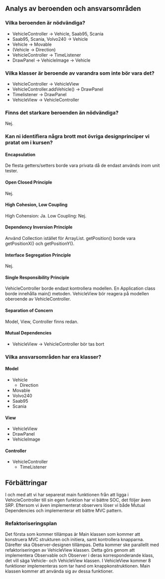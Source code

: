 ## Analys av beroenden och ansvarsområden
### Vilka beroenden är nödvändiga?
- VehicleController → Vehicle, Saab95, Scania
- Saab95, Scania, Volvo240 → Vehicle
- Vehicle → Movable
- (Vehicle → Direction)
- VehicleController → TimeListener
- DrawPanel → VehicleImage → Vehicle

### Vilka klasser är beroende av varandra som inte bör vara det?
- VehicleController → VehicleView
- VehicleController.addVehicle() → DrawPanel
- Timelistener → DrawPanel
- VehicleView → VehicleController

### Finns det starkare beroenden än nödvändiga?
Nej.

### Kan ni identifiera några brott mot övriga designprinciper vi pratat om i kursen?
#### Encapsulation
De flesta getters/setters borde vara privata då de endast används inom unit tester.
#### Open Closed Principle
Nej.
#### High Cohesion, Low Coupling
High Cohension: Ja.
Low Coupling: Nej. 
#### Dependency Inversion Principle
Använd Collection istället för ArrayList.
getPosition() borde vara getPositionX() och getPositionY().
#### Interface Segregation Principle
Nej.
#### Single Responsibility Principle
VehicleController borde endast kontrollera modellen. En Application class borde innehålla main() metoden. VehicleView bör reagera på modellen oberoende av VehicleController.
#### Separation of Concern
Model, View, Controller finns redan.
#### Mutual Dependencies
- VehicleView → VehicleController bör tas bort

### Vilka ansvarsområden har era klasser?
#### Model
- Vehicle
	-  Direction
- Movable
- Volvo240
- Saab95
- Scania
#### View
- VehicleView
- DrawPanel
- VehicleImage
#### Controller
- VehicleController
	- TimeListener

## Förbättringar
I och med att vi har separerat main funktionen från att ligga i VehicleController till sin egen funktion har vi bättre SOC, det följer även SRP. Eftersom vi även implementerat observers löser vi både Mutual Dependencies och implementerar ett bättre MVC pattern.

### Refaktoriseringsplan
Det första som kommer tillämpas är Main klassen som kommer att konstruera MVC strukturen och initiera, samt kontrollera knapparna. Därefter ska Observer-designen tillämpas. Detta kommer ske parallellt med refaktoriseringen av VehicleView klassen. Detta görs genom att implementera Observable och Observer i deras korresponderande klass, det vill säga Vehicle- och VehicleView klassen. I VehicleView kommer 8 funktioner implementeras som tar hand om knappkonstruktionen. Main klassen kommer att använda sig av dessa funktioner.
